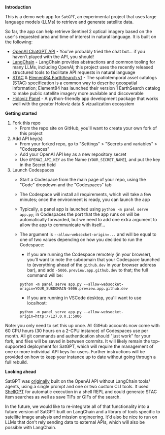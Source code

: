 **Introduction**

This is a demo web app for `SatGPT`, an experimental project that uses large language models (LLMs) to retrieve and generate satellite data.

So far, the app can help retrieve Sentinel 2 optical imagery based on the user's requested area and time of interest in natural language. It is built on the following:

* [OpenAI ChatGPT API](https://openai.com/blog/openai-api) - You've probably tried the chat bot... if you haven't played with the API, you should!
* [LangChain](https://python.langchain.com/en/latest/index.html) - LangChain provides abstractions and common tooling for many LLMs, including OpenAI; this project uses the recently released structured tools to facilitate API requests in natural language
* [STAC](https://stacspec.org/en) & [Element84 EarthSearch v1](https://www.element84.com/blog/introducing-earth-search-v1-new-datasets-now-available) - The spatiotemporal asset catalogs (STAC) specification is a common way to describe geospatial information; Element84 has launched their version 1 EarthSearch catalog to make public satellite imagery more available and discoverable
* [Holoviz Panel](https://panel.holoviz.org/) - A python-friendly app development package that works well with the greater Holoviz data & vizualization ecosystem


**Getting started**

1) Fork this repo
    - From the repo site on GitHub, you'll want to create your own fork of this project
2) Add API key(s)
    - From your forked repo, go to "Settings" > "Secrets and variables" > "Codespaces"
    - Add your OpenAI API key as a new repository secret
    - Use `OPENAI_API_KEY` as the Name (`YOUR_SECRET_NAME`), and put the key in the Secret field
3) Launch Codespaces
    - Start a Codespace from the main page of your repo, using the "Code" dropdown and the "Codespaces" tab
    - The Codespace will install all requirements, which will take a few minutes; once the environment is ready, you can launch the app
    - Typically, a panel app is launched using `python -m panel serve app.py`; in Codespaces the port that the app runs on will be automatically forwarded, but we need to add one extra argument to allow the app to communicate with itself...
    - The argument is `--allow-websocket-origin=...` and will be equal to one of two values depending on how you decided to run the Codespace:
        - If you are running the Codespace remotely (in your browser), you'll want to note the subdomain that your Codespace launched to (everything ahead of the `github.dev` in your browser address bar), and add `-5006.preview.app.github.dev` to that; the full command will be:
        
        `python -m panel serve app.py --allow-websocket-origin=YOUR_SUBDOMAIN-5006.preview.app.github.dev`
        - If you are running in VSCode desktop, you'll want to use localhost:

        `python -m panel serve app.py --allow-websocket-origin=http://127.0.0.1:5006`

Note: you only need to set this up once. All GitHub accounts now come with 60 CPU hours (30 hours on a 2-CPU instance) of Codespaces use per month. All git commands and authentication should "just work" for your fork, and files will be saved in between commits. It will likely remain the top-supported deployment for SatGPT, which will require the management of one or more individual API keys for users. Further instructions will be provided on how to keep your instance up to date without going through a full rebuild.

**Looking ahead**

SatGPT was [originally](https://github.com/lalligagger/satgpt) built on the OpenAI API without LangChain tools/ agents, using a single prompt and one or two custom CLI tools. It used [ShellGPT](https://github.com/TheR1D/shell_gpt) for automatic execution in a shell REPL and could generate STAC item searches as well as save TIFs or GIFs of the search.

In the future, we would like to re-integrate all of that functionality into a future version of SatGPT built on LangChain and a library of tools specific to satellite image analysis and mission engineering. It'd also be nice to run on LLMs that don't rely sending data to external APIs, which will also be possible with LangChain.